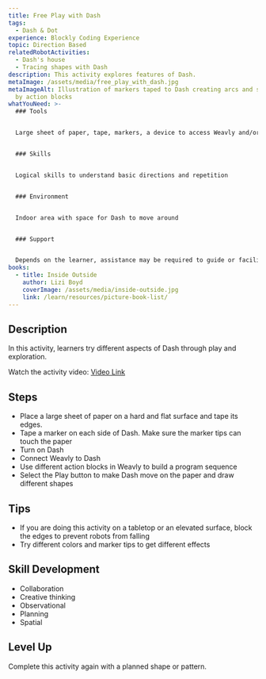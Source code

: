 ```yaml
---
title: Free Play with Dash
tags:
  - Dash & Dot
experience: Blockly Coding Experience
topic: Direction Based
relatedRobotActivities:
  - Dash's house
  - Tracing shapes with Dash
description: This activity explores features of Dash.
metaImage: /assets/media/free_play_with_dash.jpg
metaImageAlt: Illustration of markers taped to Dash creating arcs and surrounded
  by action blocks
whatYouNeed: >-
  ### Tools


  Large sheet of paper, tape, markers, a device to access Weavly and/or Block.ly, Dash


  ### Skills


  Logical skills to understand basic directions and repetition


  ### Environment


  Indoor area with space for Dash to move around


  ### Support


  Depends on the learner, assistance may be required to guide or facilitate
books:
  - title: Inside Outside
    author: Lizi Boyd
    coverImage: /assets/media/inside-outside.jpg
    link: /learn/resources/picture-book-list/
---
```

## Description

In this activity, learners try different aspects of Dash through play and exploration.

Watch the activity video: [Video Link](https://www.youtube.com/watch?v=PfgcanzYuVQ&feature=youtu.be)

## Steps

* Place a large sheet of paper on a hard and flat surface and tape its edges.
* Tape a marker on each side of Dash. Make sure the marker tips can touch the paper
* Turn on Dash
* Connect Weavly to Dash
* Use different action blocks in Weavly to build a program sequence
* Select the Play button to make Dash move on the paper and draw different shapes

## Tips

* If you are doing this activity on a tabletop or an elevated surface, block the edges to prevent robots from falling
* Try different colors and marker tips to get different effects

## Skill Development

* Collaboration
* Creative thinking
* Observational
* Planning
* Spatial

## Level Up 

Complete this activity again with a planned shape or pattern.